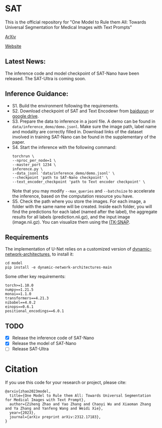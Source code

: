 # SAT
This is the official repository for "One Model to Rule them All: Towards Universal Segmentation for Medical Images with Text Prompts"

[ArXiv](https://arxiv.org/abs/2312.17183)

[Website](https://zhaoziheng.github.io/SAT/)

## Latest News:
The inference code and model checkpoint of SAT-Nano have been released. The SAT-Ultra is coming soon.

## Inference Guidance:
- S1. Build the environment following the requirements.
- S2. Download checkpoint of SAT and Text Encodewr from [baiduyun](https://pan.baidu.com/s/1zvR3icGTfThT_sWS6iwykA?pwd=jgwh) or [google drive](https://drive.google.com/drive/folders/1VJFXGf-bdYuDwKI5xDKtlEi-uQT3GTO3?usp=share_link).
- S3. Prepare the data to inference in a jsonl file. A demo can be found in `data/inference_demo/demo.jsonl`. Make sure the image path, label name and modality are correctly filled in. Download links of the dataset involved in training SAT-Nano can be found in the supplementary of the paper.
- S4. Start the inference with the following command:
    ```
    torchrun \
    --nproc_per_node=1 \
    --master_port 1234 \
    inference.py \
    --data_jsonl 'data/inference_demo/demo.jsonl' \
    --checkpoint 'path to SAT-Nano checkpoint' \
    --text_encoder_checkpoint 'path to Text encoder checkpoint' \
    ```
    Note that you may modify `--max_queries` and `--batchsize` to accelerate the inference, based on the computation resource you have.
- S5. Check the path where you store the images. For each image, a folder with the same name will be created. Inside each folder, you will find the predictions for each label (named after the label), the aggregate results for all labels (prediction.nii.gz), and the input image (image.nii.gz). You can visualize them using the [ITK-SNAP](http://www.itksnap.org/pmwiki/pmwiki.php).

## Requirements
The implementation of U-Net relies on a customized version of [dynamic-network-architectures](https://github.com/MIC-DKFZ/dynamic-network-architectures), to install it:
```
cd model
pip install -e dynamic-network-architectures-main
```

Some other key requirements:
```
torch>=1.10.0
numpy==1.21.5
monai==1.1.0 
transformers==4.21.3
nibabel==4.0.2
einops==0.6.1
positional_encodings==6.0.1
```

## TODO
- [x] Release the inference code of SAT-Nano
- [x] Release the model of SAT-Nano
- [ ] Release SAT-Ultra

# Citation
If you use this code for your research or project, please cite:
```
@arxiv{zhao2023model,
  title={One Model to Rule them All: Towards Universal Segmentation for Medical Images with Text Prompt}, 
  author={Ziheng Zhao and Yao Zhang and Chaoyi Wu and Xiaoman Zhang and Ya Zhang and Yanfeng Wang and Weidi Xie},
  year={2023},
  journal={arXiv preprint arXiv:2312.17183},
}
```
